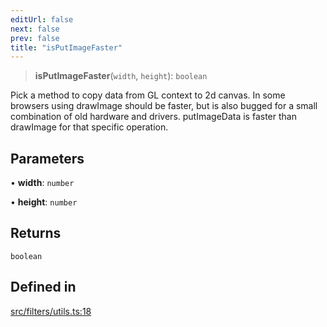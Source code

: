 ```yaml
---
editUrl: false
next: false
prev: false
title: "isPutImageFaster"
---
```


> **isPutImageFaster**(`width`, `height`): `boolean`

Pick a method to copy data from GL context to 2d canvas.  In some browsers using
drawImage should be faster, but is also bugged for a small combination of old hardware
and drivers.
putImageData is faster than drawImage for that specific operation.

## Parameters

• **width**: `number`

• **height**: `number`

## Returns

`boolean`

## Defined in

[src/filters/utils.ts:18](https://github.com/fabricjs/fabric.js/blob/5c1240d8b4662e45868dd33f385f941de21c8e9c/src/filters/utils.ts#L18)
